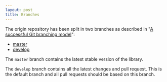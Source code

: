 ```yaml
---
layout: post
title: Branches
---
```


The origin repository has been split in two branches as described in 
"[A successful Git branching model]":

- [master]
- [develop]

The `master` branch contains the latest stable version of the library.

The `develop` branch contains all the latest changes and pull request.
This is the default branch and all pull requests should be based on this
branch.

[A successful Git branching model]: http://nvie.com/posts/a-successful-git-branching-model/
[master]: https://github.com/oxyplot/oxyplot/tree/master
[develop]: https://github.com/oxyplot/oxyplot/tree/develop
